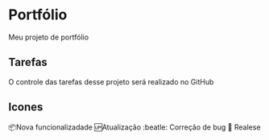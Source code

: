 # Portfólio
 Meu projeto de portfólio

## Tarefas 

O controle das tarefas desse projeto será realizado no GitHub


## Icones

:package:Nova funcionalizadade
:up:Atualização
:beatle: Correção de bug
:checkered_flag: Realese
